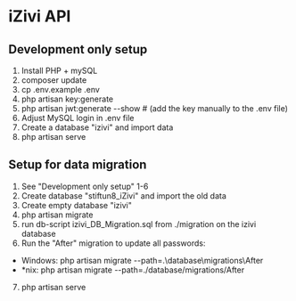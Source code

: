 # iZivi API

## Development only setup
1. Install PHP + mySQL 
2. composer update
3. cp .env.example .env
4. php artisan key:generate
5. php artisan jwt:generate --show # (add the key manually to the .env file)
6. Adjust MySQL login in .env file
7. Create a database "izivi" and import data
8. php artisan serve


## Setup for data migration
1. See "Development only setup" 1-6
2. Create database "stiftun8_iZivi" and import the old data
3. Create empty database "izivi"
4. php artisan migrate
5. run db-script izivi_DB_Migration.sql from ./migration on the izivi database
6. Run the "After" migration to update all passwords:  
* Windows:
    php artisan migrate --path=.\database\migrations\After
* *nix:
    php artisan migrate --path=./database/migrations/After
7. php artisan serve